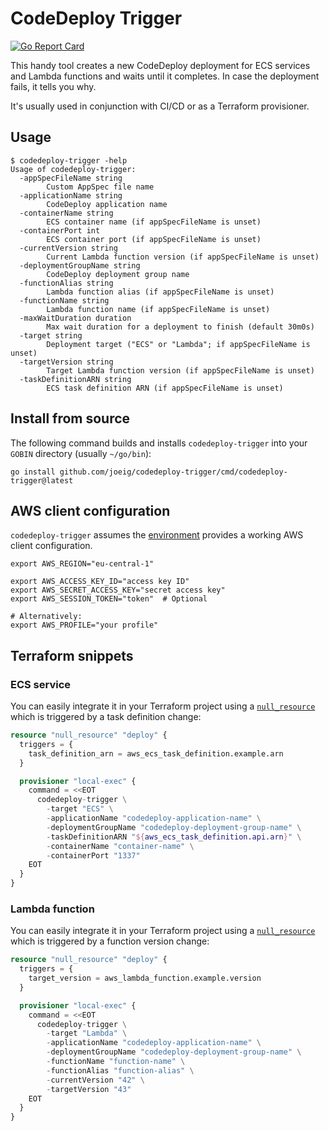 # CodeDeploy Trigger

[![Go Report Card](https://goreportcard.com/badge/github.com/joeig/codedeploy-trigger)](https://goreportcard.com/report/github.com/joeig/codedeploy-trigger)

This handy tool creates a new CodeDeploy deployment for ECS services and Lambda functions and waits until it completes.
In case the deployment fails, it tells you why.

It's usually used in conjunction with CI/CD or as a Terraform provisioner.

## Usage

```shell
$ codedeploy-trigger -help
Usage of codedeploy-trigger:
  -appSpecFileName string
        Custom AppSpec file name
  -applicationName string
        CodeDeploy application name
  -containerName string
        ECS container name (if appSpecFileName is unset)
  -containerPort int
        ECS container port (if appSpecFileName is unset)
  -currentVersion string
        Current Lambda function version (if appSpecFileName is unset)
  -deploymentGroupName string
        CodeDeploy deployment group name
  -functionAlias string
        Lambda function alias (if appSpecFileName is unset)
  -functionName string
        Lambda function name (if appSpecFileName is unset)
  -maxWaitDuration duration
        Max wait duration for a deployment to finish (default 30m0s)
  -target string
        Deployment target ("ECS" or "Lambda"; if appSpecFileName is unset)
  -targetVersion string
        Target Lambda function version (if appSpecFileName is unset)
  -taskDefinitionARN string
        ECS task definition ARN (if appSpecFileName is unset)
```

## Install from source

The following command builds and installs `codedeploy-trigger` into your `GOBIN` directory (usually `~/go/bin`):

```shell
go install github.com/joeig/codedeploy-trigger/cmd/codedeploy-trigger@latest
```

## AWS client configuration

`codedeploy-trigger` assumes the [environment](https://aws.github.io/aws-sdk-go-v2/docs/configuring-sdk/#environment-variables) provides a working AWS client configuration.

```shell
export AWS_REGION="eu-central-1"

export AWS_ACCESS_KEY_ID="access key ID"
export AWS_SECRET_ACCESS_KEY="secret access key"
export AWS_SESSION_TOKEN="token"  # Optional

# Alternatively:
export AWS_PROFILE="your profile"
```

## Terraform snippets

### ECS service

You can easily integrate it in your Terraform project using a [`null_resource`](https://registry.terraform.io/providers/hashicorp/null/latest/docs/resources/resource) which is triggered by a task definition change:

```terraform
resource "null_resource" "deploy" {
  triggers = {
    task_definition_arn = aws_ecs_task_definition.example.arn
  }

  provisioner "local-exec" {
    command = <<EOT
      codedeploy-trigger \
        -target "ECS" \
        -applicationName "codedeploy-application-name" \
        -deploymentGroupName "codedeploy-deployment-group-name" \
        -taskDefinitionARN "${aws_ecs_task_definition.api.arn}" \
        -containerName "container-name" \
        -containerPort "1337"
    EOT
  }
}
```

### Lambda function

You can easily integrate it in your Terraform project using a [`null_resource`](https://registry.terraform.io/providers/hashicorp/null/latest/docs/resources/resource) which is triggered by a function version change:

```terraform
resource "null_resource" "deploy" {
  triggers = {
    target_version = aws_lambda_function.example.version
  }

  provisioner "local-exec" {
    command = <<EOT
      codedeploy-trigger \
        -target "Lambda" \
        -applicationName "codedeploy-application-name" \
        -deploymentGroupName "codedeploy-deployment-group-name" \
        -functionName "function-name" \
        -functionAlias "function-alias" \
        -currentVersion "42" \
        -targetVersion "43"
    EOT
  }
}
```

